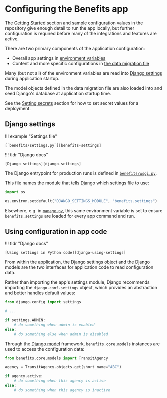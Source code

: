 # Configuring the Benefits app

The [Getting Started][getting-started] section and sample configuration values in the repository give enough detail to
run the app locally, but further configuration is required before many of the integrations and features are active.

There are two primary components of the application configuration:

- Overall app settings in [environment variables][env-vars]
- Content and more specific configurations in [the data migration file][data]

Many (but not all) of the environment variables are read into [Django settings](#django-settings) during application
startup.

The model objects defined in the data migration file are also loaded into and seed Django's database at application startup time.

 See the [Setting secrets](../deployment/secrets) section for how to set secret values for a deployment.

## Django settings

!!! example "Settings file"

    [`benefits/settings.py`][benefits-settings]

!!! tldr "Django docs"

    [Django settings][django-settings]

The Django entrypoint for production runs is defined in [`benefits/wsgi.py`][benefits-wsgi].

This file names the module that tells Django which settings file to use:

```python
import os

os.environ.setdefault("DJANGO_SETTINGS_MODULE", "benefits.settings")
```

Elsewhere, e.g. in [`manage.py`][benefits-manage], this same environment variable is set to ensure `benefits.settings`
are loaded for every app command and run.

## Using configuration in app code

!!! tldr "Django docs"

    [Using settings in Python code][django-using-settings]

From within the application, the Django settings object and the Django models are the two interfaces for application code to
read configuration data.

Rather than importing the app's settings module, Django recommends importing the `django.conf.settings` object, which provides
an abstraction and better handles default values:

```python
from django.config import settings

# ...

if settings.ADMIN:
    # do something when admin is enabled
else:
    # do something else when admin is disabled
```

Through the [Django model][django-model] framework, `benefits.core.models` instances are used to access the configuration data:

```python
from benefits.core.models import TransitAgency

agency = TransitAgency.objects.get(short_name="ABC")

if agency.active:
    # do something when this agency is active
else:
    # do something when this agency is inactive
```

[benefits-manage]: https://github.com/cal-itp/benefits/blob/dev/manage.py
[benefits-settings]: https://github.com/cal-itp/benefits/blob/dev/benefits/settings.py
[benefits-wsgi]: https://github.com/cal-itp/benefits/blob/dev/benefits/wsgi.py
[django-model]: https://docs.djangoproject.com/en/4.0/topics/db/models/
[django-settings]: https://docs.djangoproject.com/en/4.0/topics/settings/
[django-using-settings]: https://docs.djangoproject.com/en/4.0/topics/settings/#using-settings-in-python-code
[env-vars]: environment-variables.md
[data]: data.md
[getting-started]: ../getting-started/README.md
